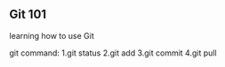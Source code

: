 Git 101
--------------
learning how to use Git

git command:
1.git status
2.git add
3.git commit
4.git pull

